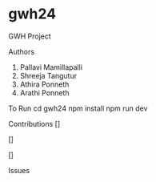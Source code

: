 # gwh24
GWH Project

Authors
1) Pallavi Mamillapalli
2) Shreeja Tangutur
3) Athira Ponneth
4) Arathi Ponneth


To Run
cd gwh24
npm install
npm run dev

Contributions
[]

[]

[]


Issues